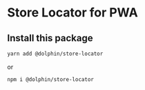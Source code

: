 # Store Locator for PWA

## Install this package
```sh
yarn add @dolphin/store-locator
```
or
```sh
npm i @dolphin/store-locator
```
